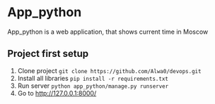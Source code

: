 # App_python
App_python is a web application, that shows current time in Moscow

## Project first setup
1. Clone project
`git clone https://github.com/Alwa0/devops.git`
2. Install all libraries
`pip install -r requirements.txt`
3. Run server
`python app_python/manage.py runserver` 
4. Go to http://127.0.0.1:8000/
